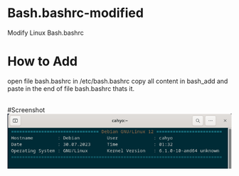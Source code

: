 # Bash.bashrc-modified
Modify Linux Bash.bashrc

# How to Add
open file bash.bashrc in /etc/bash.bashrc copy all content in bash_add and paste in the end of file bash.bashrc thats it.
</br></br>

#Screenshot</br>
![Screenshot from 2023-07-30 01-33-09.png](https://github.com/MajesticEnigma/Bash.bashrc-modified/blob/main/Screenshot%20from%202023-07-30%2001-33-09.png)
